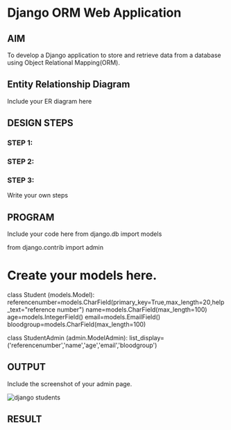 # Django ORM Web Application

## AIM
To develop a Django application to store and retrieve data from a database using Object Relational Mapping(ORM).

## Entity Relationship Diagram

Include your ER diagram here

## DESIGN STEPS

### STEP 1:

### STEP 2:

### STEP 3:

Write your own steps

## PROGRAM

Include your code here
from django.db import models

from django.contrib import admin
# Create your models here.
class Student (models.Model):
    referencenumber=models.CharField(primary_key=True,max_length=20,help_text="reference number")
    name=models.CharField(max_length=100)
    age=models.IntegerField()
    email=models.EmailField()
    bloodgroup=models.CharField(max_length=100)


class StudentAdmin (admin.ModelAdmin):
    list_display=('referencenumber','name','age','email','bloodgroup')

## OUTPUT

Include the screenshot of your admin page.

![django students](https://user-images.githubusercontent.com/115523950/230268752-69f69a09-af76-4dc8-b670-8046f7d3286d.png)

## RESULT
